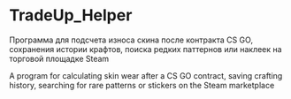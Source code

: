 # TradeUp_Helper
Программа для подсчета износа скина после контракта CS GO, сохранения истории крафтов, поиска редких паттернов или наклеек на торговой площадке Steam

A program for calculating skin wear after a CS GO contract, saving crafting history, searching for rare patterns or stickers on the Steam marketplace
